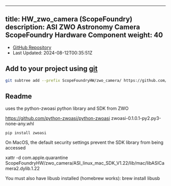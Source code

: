 
---
title: HW_zwo_camera (ScopeFoundry)
description: ASI ZWO Astronomy Camera ScopeFoundry Hardware Component
weight: 40
---
- [GitHub Repository](https://github.com/ScopeFoundry/HW_zwo_camera)
- Last Updated: 2024-08-12T00:35:51Z

## Add to your project using [git](/docs/100_development/20_git/)
```bash
git subtree add --prefix ScopeFoundryHW/zwo_camera/ https://github.com/ScopeFoundry/HW_zwo_camera master && git checkout
```

## Readme


uses the python-zwoasi python library and SDK from ZWO

https://github.com/python-zwoasi/python-zwoasi
zwoasi-0.1.0.1-py2.py3-none-any.whl

	pip install zwoasi

On MacOS, the default security settings prevent the SDK library from being accessed

xattr -d com.apple.quarantine ScopeFoundryHW/zwo_camera/ASI_linux_mac_SDK_V1.22/lib/mac/libASICamera2.dylib.1.22 

You must also have libusb installed (homebrew works):
	brew install libusb 


